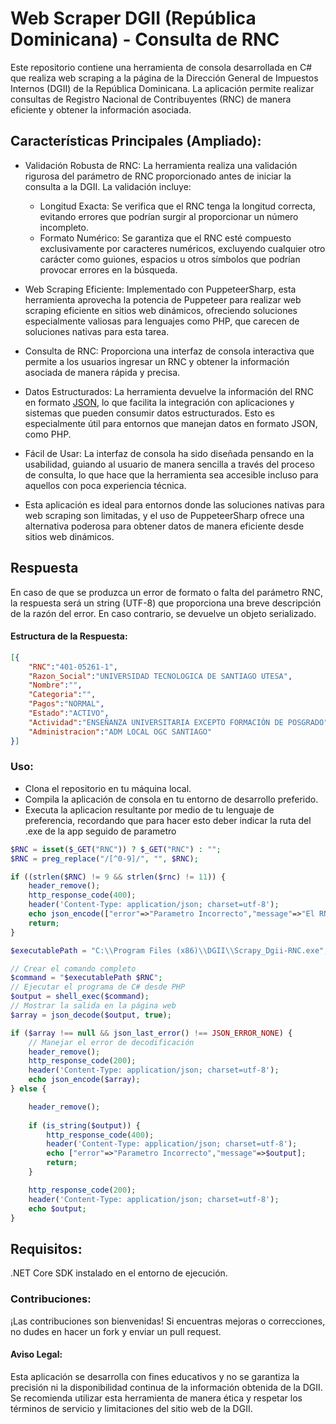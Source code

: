 # Web Scraper DGII (República Dominicana) - Consulta de RNC

Este repositorio contiene una herramienta de consola desarrollada en C# que realiza web scraping a la página de la Dirección General de Impuestos Internos (DGII) de la República Dominicana. La aplicación permite realizar consultas de Registro Nacional de Contribuyentes (RNC) de manera eficiente y obtener la información asociada.


## Características Principales (Ampliado):

- Validación Robusta de RNC: La herramienta realiza una validación rigurosa del parámetro de RNC proporcionado antes de iniciar la consulta a la DGII. La validación incluye:

	- Longitud Exacta: Se verifica que el RNC tenga la longitud correcta, evitando errores que podrían surgir al proporcionar un número incompleto.
	- Formato Numérico: Se garantiza que el RNC esté compuesto exclusivamente por caracteres numéricos, excluyendo cualquier otro carácter como guiones, espacios u otros símbolos que podrían provocar errores en la búsqueda.

- Web Scraping Eficiente: Implementado con PuppeteerSharp, esta herramienta aprovecha la potencia de Puppeteer para realizar web scraping eficiente en sitios web dinámicos, ofreciendo soluciones especialmente valiosas para lenguajes como PHP, que carecen de soluciones nativas para esta tarea.

- Consulta de RNC: Proporciona una interfaz de consola interactiva que permite a los usuarios ingresar un RNC y obtener la información asociada de manera rápida y precisa.

- Datos Estructurados: La herramienta devuelve la información del RNC en formato [JSON](#estructura-de-la-respuesta), lo que facilita la integración con aplicaciones y sistemas que pueden consumir datos estructurados. Esto es especialmente útil para entornos que manejan datos en formato JSON, como PHP.

- Fácil de Usar: La interfaz de consola ha sido diseñada pensando en la usabilidad, guiando al usuario de manera sencilla a través del proceso de consulta, lo que hace que la herramienta sea accesible incluso para aquellos con poca experiencia técnica.

- Esta aplicación es ideal para entornos donde las soluciones nativas para web scraping son limitadas, y el uso de PuppeteerSharp ofrece una alternativa poderosa para obtener datos de manera eficiente desde sitios web dinámicos.

## Respuesta

En caso de que se produzca un error de formato o falta del parámetro RNC, la respuesta será un string (UTF-8) que proporciona una breve descripción de la razón del error. En caso contrario, se devuelve un objeto serializado.

#### Estructura de la Respuesta:
``` json
[{
	"RNC":"401-05261-1",
	"Razon_Social":"UNIVERSIDAD TECNOLOGICA DE SANTIAGO UTESA",
	"Nombre":"",
	"Categoria":"",
	"Pagos":"NORMAL",
	"Estado":"ACTIVO",
	"Actividad":"ENSEÑANZA UNIVERSITARIA EXCEPTO FORMACIÓN DE POSGRADO",
	"Administracion":"ADM LOCAL OGC SANTIAGO"
}]
```

### Uso:

- Clona el repositorio en tu máquina local.
- Compila la aplicación de consola en tu entorno de desarrollo preferido.
- Executa la aplicacion resultante por medio de tu lenguaje de preferencia, recordando que para hacer esto deber indicar la ruta del .exe de la app seguido de parametro

``` php
$RNC = isset($_GET("RNC")) ? $_GET("RNC") : "";
$RNC = preg_replace("/[^0-9]/", "", $RNC);

if ((strlen($RNC) != 9 && strlen($rnc) != 11)) {
	header_remove();
	http_response_code(400);
	header('Content-Type: application/json; charset=utf-8');
	echo json_encode(["error"=>"Parametro Incorrecto","message"=>"El RNC no es válido (longitud incorrecta)."]);
	return;
}

$executablePath = "C:\\Program Files (x86)\\DGII\\Scrapy_Dgii-RNC.exe";

// Crear el comando completo
$command = "$executablePath $RNC";
// Ejecutar el programa de C# desde PHP
$output = shell_exec($command);
// Mostrar la salida en la página web
$array = json_decode($output, true);

if ($array !== null && json_last_error() !== JSON_ERROR_NONE) {
	// Manejar el error de decodificación
	header_remove();
	http_response_code(200);
	header('Content-Type: application/json; charset=utf-8');
	echo json_encode($array);
} else {

	header_remove();
	
	if (is_string($output)) {
		http_response_code(400);
		header('Content-Type: application/json; charset=utf-8');
		echo ["error"=>"Parametro Incorrecto","message"=>$output];
		return;
	}

	http_response_code(200);
	header('Content-Type: application/json; charset=utf-8');
	echo $output;
}
```


## Requisitos:

.NET Core SDK instalado en el entorno de ejecución.

### Contribuciones:
¡Las contribuciones son bienvenidas! Si encuentras mejoras o correcciones, no dudes en hacer un fork y enviar un pull request.

#### **Aviso Legal:**
Esta aplicación se desarrolla con fines educativos y no se garantiza la precisión ni la disponibilidad continua de la información obtenida de la DGII. Se recomienda utilizar esta herramienta de manera ética y respetar los términos de servicio y limitaciones del sitio web de la DGII.

